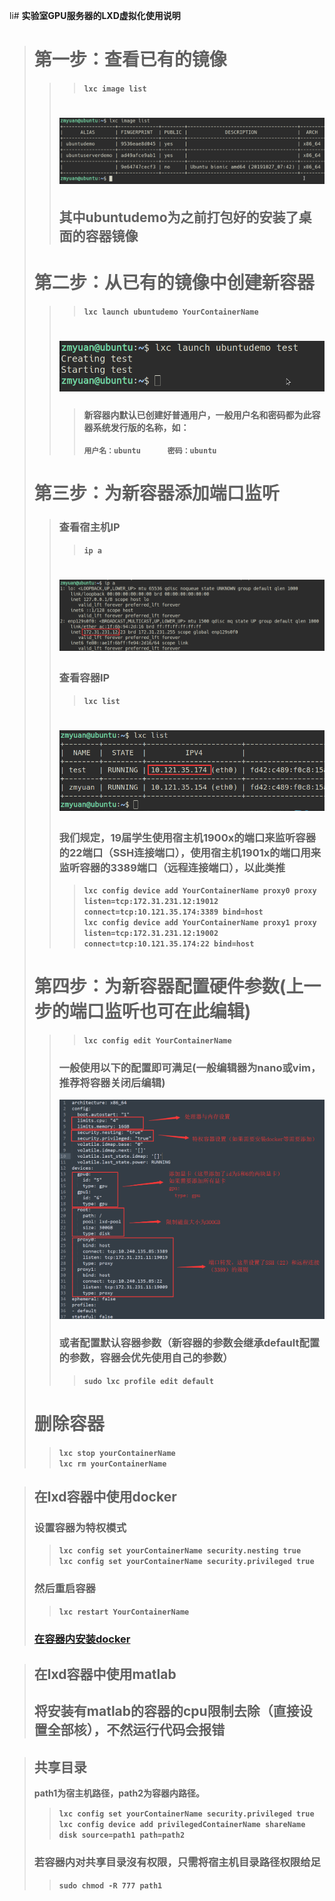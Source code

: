 li#  <strong>实验室GPU服务器的LXD虚拟化使用说明 <strong>
># 第一步：查看已有的镜像
>>>`lxc image list`
>># ![my-logo.png](img/img01.png "image_list")
>>## 其中ubuntudemo为之前打包好的安装了桌面的容器镜像
># 第二步：从已有的镜像中创建新容器
>>>`lxc launch ubuntudemo YourContainerName`
>># ![my-logo.png](img/img02.png "image_new_container") 
>>>#### 新容器内默认已创建好普通用户，一般用户名和密码都为此容器系统发行版的名称，如：
>>>`用户名：ubuntu      密码：ubuntu`  
># 第三步：为新容器添加端口监听
>>### 查看宿主机IP  
>>>`ip a`
>># ![my-logo.png](img/img03.png "ls_container_ip") 
>>### 查看容器IP  
>>>`lxc list`
>># ![my-logo.png](img/img04.png "ls_ip") 
>>### 我们规定，19届学生使用宿主机1900x的端口来监听容器的22端口（SSH连接端口），使用宿主机1901x的端口用来监听容器的3389端口（远程连接端口），以此类推   
>>>`lxc config device add YourContainerName proxy0 proxy listen=tcp:172.31.231.12:19012 connect=tcp:10.121.35.174:3389 bind=host`  
>>>`lxc config device add YourContainerName proxy1 proxy listen=tcp:172.31.231.12:19002 connect=tcp:10.121.35.174:22 bind=host`   
># 第四步：为新容器配置硬件参数(上一步的端口监听也可在此编辑)
>>> `lxc config edit YourContainerName`   
>>###  一般使用以下的配置即可满足(一般编辑器为nano或vim，推荐将容器关闭后编辑)
>>![my-logo.png](img/img06.png "my-logo") 
>> ### 或者配置默认容器参数（新容器的参数会继承default配置的参数，容器会优先使用自己的参数）  
>>> `sudo lxc profile edit default`  
># 删除容器
>>`lxc stop yourContainerName`  
>>`lxc rm yourContainerName`  

>## 在lxd容器中使用docker  
>### 设置容器为特权模式
>>`lxc config set yourContainerName security.nesting true`  
>>`lxc config set yourContainerName security.privileged true`  
>### 然后重启容器  
>>`lxc restart YourContainerName`  
>### [在容器内安装docker](https://docs.docker.com/install/linux/docker-ce/ubuntu/ "docker") 

>## 在lxd容器中使用matlab
>## 将安装有matlab的容器的cpu限制去除（直接设置全部核），不然运行代码会报错

>## 共享目录
>path1为宿主机路径，path2为容器内路径。
>>`lxc config set yourContainerName security.privileged true`  
>>`lxc config device add privilegedContainerName shareName disk source=path1 path=path2` 
>### 若容器内对共享目录沒有权限，只需将宿主机目录路径权限给足  
>>`sudo chmod -R 777 path1`